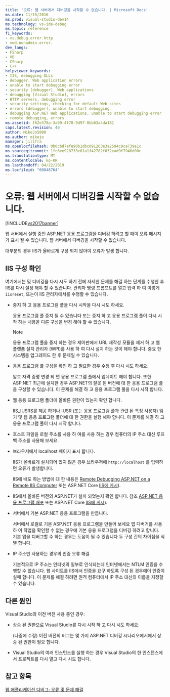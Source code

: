 ```yaml
---
title: '오류: 웹 서버에서 디버깅을 시작할 수 없습니다. | Microsoft Docs'
ms.date: 11/15/2016
ms.prod: visual-studio-dev14
ms.technology: vs-ide-debug
ms.topic: reference
f1_keywords:
- vs.debug.error.http
- vwd.nonadmin.error.
dev_langs:
- FSharp
- VB
- CSharp
- C++
helpviewer_keywords:
- IIS, debugging DLLs
- debugger, Web application errors
- unable to start debugging error
- security [debugger], Web applications
- debugging [Visual Studio], errors
- HTTP servers, debugging error
- security settings, checking for default Web sites
- errors [debugger], unable to start debugging
- debugging ASP.NET Web applications, unable to start debugging error
- remote debugging, errors
ms.assetid: f62e378a-3a99-4f78-9d97-8bb63a4da181
caps.latest.revision: 40
author: MikeJo5000
ms.author: mikejo
manager: jillfra
ms.openlocfilehash: 0b0cbd7afe90b1dbc091263e3a2594c9ca739e1c
ms.sourcegitcommit: 1fc6ee928733e61a1f42782f832ead9f7946d00c
ms.translationtype: MT
ms.contentlocale: ko-KR
ms.lasthandoff: 04/22/2019
ms.locfileid: "60048764"
---
```

# <a name="error-unable-to-start-debugging-on-the-web-server"></a>오류: 웹 서버에서 디버깅을 시작할 수 없습니다.
[!INCLUDE[vs2017banner](../includes/vs2017banner.md)]

웹 서버에서 실행 중인 ASP.NET 응용 프로그램을 디버깅 하려고 할 때이 오류 메시지가 표시 될 수 있습니다. 웹 서버에서 디버깅을 시작할 수 없습니다.
  
대부분의 경우 IIS가 올바르게 구성 되지 않아이 오류가 발생 합니다.

## <a name="vxtbshttpservererrorsthingstocheck"></a> IIS 구성 확인

여기에서는 및 디버깅을 다시 시도 하기 전에 자세한 문제를 해결 하는 단계를 수행한 후 IIS를 다시 설정 해야 할 수 있습니다. 관리자 명령 프롬프트를 열고 입력 하 여 이렇게 `iisreset`, 또는이 IIS 관리자에서를 수행할 수 있습니다. 

* 중지 하 고 응용 프로그램 풀을 다시 시작을 다시 시도 하세요.

    응용 프로그램 풀 중지 될 수 있습니다 또는 중지 하 고 응용 프로그램 풀이 다시 시작 하는 내용을 다른 구성을 변경 해야 할 수 있습니다.
    
    > [!NOTE]
    > 응용 프로그램 풀을 중지 하는 경우 제어판에서 URL 재작성 모듈을 제거 하 고 웹 플랫폼 설치 관리자 (WPI)를 사용 하 여 다시 설치 하는 것이 해야 합니다. 중요 한 시스템을 업그레이드 한 후 문제일 수 있습니다.

* 응용 프로그램 풀 구성을 확인 하 고 필요한 경우 수정 후 다시 시도 하세요.

    암호 자격 증명 변경 되 면 응용 프로그램 풀에서 업데이트 해야 합니다. 또한 ASP.NET 최근에 설치한 경우 ASP.NET의 잘못 된 버전에 대 한 응용 프로그램 풀을 구성할 수 있습니다. 이 문제를 해결 하 고 응용 프로그램 풀을 다시 시작 합니다.
    
* 웹 응용 프로그램 폴더에 올바른 권한이 있는지 확인 합니다.

    IIS_IUSRS를 제공 하거나 IUSR (또는 응용 프로그램 풀과 관련 된 특정 사용자) 읽기 및 웹 응용 프로그램 폴더에 대 한 권한을 실행 해야 합니다. 이 문제를 해결 하 고 응용 프로그램 풀이 다시 시작 합니다.

* 호스트 파일을 로컬 주소를 사용 하 여를 사용 하는 경우 컴퓨터의 IP 주소 대신 루프백 주소를 사용해 보세요.

* 브라우저에서 localhost 페이지 표시 합니다.

     IIS가 올바르게 설치되어 있지 않은 경우 브라우저에 `http://localhost` 를 입력하면 오류가 발생합니다.
     
     IIS에 배포 하는 방법에 대 한 내용은 [Remote Debugging ASP.NET on a Remote IIS Computer](../debugger/remote-debugging-aspnet-on-a-remote-iis-7-5-computer.md) 또는 ASP.NET Core [IIS에 게시](https://docs.asp.net/en/latest/publishing/iis.html)).

* IIS에서 올바른 버전의 ASP.NET가 설치 되었는지 확인 합니다.  참조 [ASP.NET 응용 프로그램 배포](../debugger/remote-debugging-aspnet-on-a-remote-iis-7-5-computer.md#BKMK_deploy_asp_net) 또는 ASP.NET Core [IIS에 게시](https://docs.asp.net/en/latest/publishing/iis.html)).

* 서버에서 기본 ASP.NET 응용 프로그램을 만듭니다.

     서버에서 로컬로 기본 ASP.NET 응용 프로그램을 만들어 보세요 앱 디버거를 사용 하 여 작업을 확인할 수 없는 경우에 기본 응용 프로그램을 디버깅 하려고 합니다. 기본 앱을 디버그할 수 하는 경우는 도움이 될 수 있습니다 두 구성 간의 차이점을 식별 합니다.
  
* IP 주소만 사용하는 경우의 인증 오류 해결

     기본적으로 IP 주소는 인터넷의 일부로 인식되는데 인터넷에서는 NTLM 인증을 수행할 수 없습니다. 웹 사이트를 IIS에서 인증을 요구 하도록 구성 된 경우에이 인증이 실패 합니다. 이 문제를 해결 하려면 원격 컴퓨터에서 IP 주소 대신의 이름을 지정할 수 있습니다.
     
## <a name="other-causes"></a>다른 원인

Visual Studio의 이전 버전 사용 중인 경우:

- 상승 된 권한으로 Visual Studio를 다시 시작 하 고 다시 시도 하세요.

    (나중에 수정) 이전 버전의 버그는 몇 가지 ASP.NET 디버깅 시나리오에서에서 상승 된 권한이 필요 합니다.
    
- Visual Studio의 여러 인스턴스를 실행 하는 경우 Visual Studio의 한 인스턴스에서 프로젝트를 다시 열고 다시 시도 합니다.

## <a name="see-also"></a>참고 항목  
 [웹 애플리케이션 디버그: 오류 및 문제 해결](../debugger/debugging-web-applications-errors-and-troubleshooting.md)
